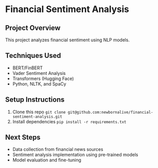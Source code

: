 # Financial Sentiment Analysis 
## Project Overview 
This project analyzes financial sentiment using NLP models. 
## Techniques Used 
- BERT/FinBERT 
- Vader Sentiment Analysis 
- Transformers (Hugging Face) 
- Python, NLTK, and SpaCy 
## Setup Instructions 
1. Clone this repo `git clone git@github.com:newbornalive/financial-sentiment-analysis.git` 
2. Install dependencies `pip install -r requirements.txt` 
## Next Steps 
- Data collection from financial news sources 
- Sentiment analysis implementation using pre-trained models 
- Model evaluation and fine-tuning 
